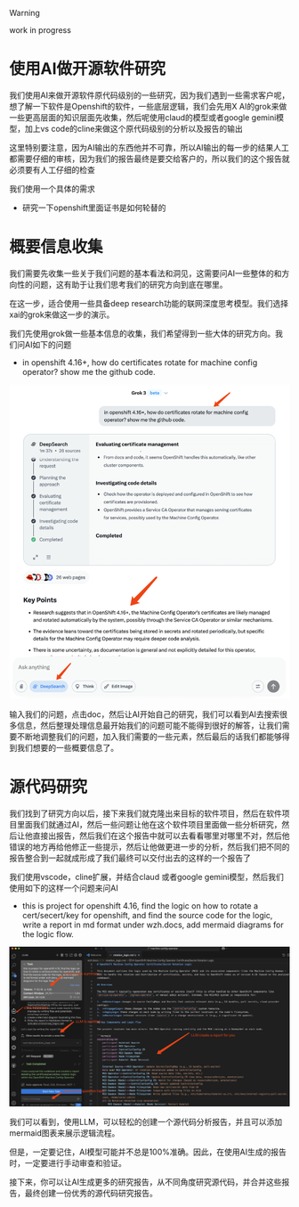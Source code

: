 > [!WARNING] 
> work in progress
# 使用AI做开源软件研究

我们使用AI来做开源软件原代码级别的一些研究，因为我们遇到一些需求客户呢，想了解一下软件是Openshift的软件，一些底层逻辑，我们会先用X AI的grok来做一些更高层面的知识层面先收集，然后呢使用claud的模型或者google gemini模型，加上vs code的cline来做这个原代码级别的分析以及报告的输出

这里特别要注意，因为AI输出的东西他并不可靠，所以AI输出的每一步的结果人工都需要仔细的审核，因为我们的报告最终是要交给客户的，所以我们的这个报告就必须要有人工仔细的检查

我们使用一个具体的需求
- 研究一下openshift里面证书是如何轮替的

# 概要信息收集

我们需要先收集一些关于我们问题的基本看法和洞见，这需要问AI一些整体的和方向性的问题，这有助于让我们思考我们的研究方向到底在哪里。

在这一步，适合使用一些具备deep research功能的联网深度思考模型。我们选择xai的grok来做这一步的演示。

我们先使用grok做一些基本信息的收集，我们希望得到一些大体的研究方向。我们问AI如下的问题
- in openshift 4.16+, how do certificates rotate for machine config operator? show me the github code.

<img src="imgs/2025.04.ai.research.cn.md/2025-04-07-10-01-05.png" heigth="600px">

输入我们的问题，点击doc，然后让AI开始自己的研究，我们可以看到AI去搜索很多信息，然后整理处理信息最开始我们的问题可能不能得到很好的解答，让我们需要不断地调整我们的问题，加入我们需要的一些元素，然后最后的话我们都能够得到我们想要的一些概要信息了。

# 源代码研究

我们找到了研究方向以后，接下来我们就克隆出来目标的软件项目，然后在软件项目里面我们就通过AI，然后一些问题让他在这个软件项目里面做一些分析研究，然后让他直接出报告，然后我们在这个报告中就可以去看看哪里对哪里不对，然后他错误的地方再给他修正一些提示，然后让他做更进一步的分析，然后我们把不同的报告整合到一起就成形成了我们最终可以交付出去的这样的一个报告了

我们使用vscode，cline扩展，并结合claud 或者google gemini模型，然后我们使用如下的这样一个问题来问AI
- this is project for openshift 4.16, find the logic on how to rotate a cert/secert/key for openshift, and find the source code for the logic, write a report in md format under wzh.docs, add mermaid diagrams for the logic flow.

<img src="imgs/2025.04.ai.research.cn.md/2025-04-07-10-39-02.png" heigth="600px">

我们可以看到，使用LLM，可以轻松的创建一个源代码分析报告，并且可以添加mermaid图表来展示逻辑流程。

但是，一定要记住，AI模型可能并不总是100%准确。因此，在使用AI生成的报告时，一定要进行手动审查和验证。

接下来，你可以让AI生成更多的研究报告，从不同角度研究源代码，并合并这些报告，最终创建一份优秀的源代码研究报告。